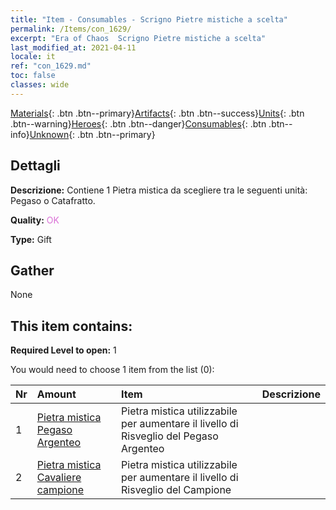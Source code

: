 ```yaml
---
title: "Item - Consumables - Scrigno Pietre mistiche a scelta"
permalink: /Items/con_1629/
excerpt: "Era of Chaos  Scrigno Pietre mistiche a scelta"
last_modified_at: 2021-04-11
locale: it
ref: "con_1629.md"
toc: false
classes: wide
---
```

 [Materials](/it/Items/){: .btn .btn--primary}[Artifacts](/it/Items/Artifacts/){: .btn .btn--success}[Units](/it/Items/Units/){: .btn .btn--warning}[Heroes](/it/Items/Heroes/){: .btn .btn--danger}[Consumables](/it/Items/Consumables/){: .btn .btn--info}[Unknown](/it/Items/Unknown/){: .btn .btn--primary}

## Dettagli
 **Descrizione:** Contiene 1 Pietra mistica da scegliere tra le seguenti unità: Pegaso o Catafratto.

 **Quality:** <span style="color: #DA70D6">OK</span>

 **Type:** Gift

## Gather

  None

## This item contains:

 **Required Level to open:** 1

 You would need to choose 1 item from the list (0):

  | Nr | Amount |     Item    | Descrizione |
  |:---|:-------|:------------|:-----------:|
  | 1 | [Pietra mistica Pegaso Argenteo](/it/Items/unt_292/) | Pietra mistica utilizzabile per aumentare il livello di Risveglio del Pegaso Argenteo | 
  | 2 | [Pietra mistica Cavaliere campione](/it/Items/unt_287/) | Pietra mistica utilizzabile per aumentare il livello di Risveglio del Campione | 
